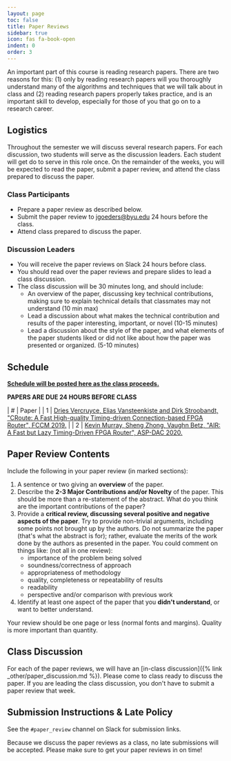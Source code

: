 ```yaml
---
layout: page
toc: false
title: Paper Reviews
sidebar: true
icon: fas fa-book-open
indent: 0
order: 3
---
```



An important part of this course is reading research papers.  There are two reasons for this: (1) only by reading research papers will you thoroughly understand many of the algorithms and techniques that we will talk about in class and (2) reading research papers properly takes practice, and is an important skill to develop, especially for those of you that go on to a research career.  

## Logistics

Throughout the semester we will discuss several research papers.  For each discussion, two students will serve as the discussion leaders.  Each student will get do to serve in this role once.  On the remainder of the weeks, you will be expected to read the paper, submit a paper review, and attend the class prepared to discuss the paper.  

### Class Participants
* Prepare a paper review as described below.
* Submit the paper review to [jgoeders@byu.edu](mailto:jgoeders@byu.edu) 24 hours before the class.
* Attend class prepared to discuss the paper.

### Discussion Leaders
* You will receive the paper reviews on Slack 24 hours before class.
* You should read over the paper reviews and prepare slides to lead a class discussion.  
* The class discussion will be 30 minutes long, and should include:
  * An overview of the paper, discussing key technical contributions, making sure to explain technical details that classmates may not understand (10 min max)
  * Lead a discussion about what makes the technical contribution and results of the paper interesting, important, or novel (10-15 minutes)
  * Lead a discussion about the style of the paper, and what elements of the paper students liked or did not like about how the paper was presented or organized. (5-10 minutes)

## Schedule
<ins>**Schedule will be posted here as the class proceeds.**</ins>

**PAPERS ARE DUE 24 HOURS BEFORE CLASS**

| # | Paper |
| 1 | [Dries Vercruyce, Elias Vansteenkiste and Dirk Stroobandt, "CRoute: A Fast High-quality Timing-driven Connection-based FPGA Router", FCCM 2019.](https://ieeexplore.ieee.org/document/8735564) |
| 2 | [Kevin Murray, Sheng Zhong, Vaughn Betz, "AIR: A Fast but Lazy Timing-Driven FPGA Router", ASP-DAC 2020.](https://ieeexplore.ieee.org/document/9045175)

<!-- | 2 | **Feb 2** | [M. An, G. Steffen and V. Betz, "Speeding Up FPGA Placement: Parallel Algorithms and Methods," FCCM, 2014.](http://www.eecg.utoronto.ca/~vaughn/papers/fccm2014_parallel_place.pdf) |
| 3 | **Feb 16**| [Prashanth Mohan et al., "Top-down Physical Design of Soft Embedded FPGA Fabrics", FPGA 2021.](https://dl.acm.org/doi/abs/10.1145/3431920.3439297) |
| 4 | **March 2** | [Junsong Wang et al., "Design Flow of Accelerating Hybrid Extremely Low Bit-Width Neural Network in Embedded FPGA", FPL 2018](https://ieeexplore.ieee.org/abstract/document/8533487) |
| 5 | **March 19** | [Nachiket Kapre and Jan Gray, "Hoplite: Building Austere Overlay NoCs for FPGAs", FPL 2015.](https://ieeexplore.ieee.org/stamp/stamp.jsp?arnumber=7293956) |
| 6 | **April 11** | [Licheng Gui et al., "RapidStream: Parallel Physical Implementation of FPGA HLS Designs", FPGA 2022.](https://dl.acm.org/doi/abs/10.1145/3490422.3502361) -->


<!-- [//]: # "| 3 | ** Mar 9 ** | Jiantong Jiang et al., "Boyi: A Systematic Framework for Automatically Deciding theRight Execution Model of OpenCL Applications on FPGAs," FPGA, 2020. | https://dl.acm.org/doi/abs/10.1145/3373087.3375313 |" 

[//]: # "| 4 | ** Apr 8 ** | Kristiyan Manev, Anuj Vaishnav, Dirk Koch, "Unexpected Diversity: Quantitative Memory Analysis for Zynq UltraScale+ Systems" | https://ieeexplore.ieee.org/abstract/document/8977835 | --->

## Paper Review Contents

Include the following in your paper review (in marked sections):
  1. A sentence or two giving an **overview** of the paper.
  1. Describe the **2-3 Major Contributions and/or Novelty** of the paper. This should be more than a re-statement of the abstract.  What do you think are the important contributions of the paper?
  1. Provide a **critical review, discussing several positive and negative aspects of the paper**.  Try to provide non-trivial arguments, including some points not brought up by the authors.  Do not summarize the paper (that's what the abstract is for); rather, evaluate the merits of the work done by the authors as presented in the paper. You could comment on things like: (not all in one review):
      *	importance of the problem being solved
      *	soundness/correctness of approach
      *	appropriateness of methodology
      * quality, completeness or repeatability of results
      *	readability
      *	perspective and/or comparison with previous work
  1. Identify at least one aspect of the paper that you **didn't understand**, or want to better understand.

Your review should be one page or less (normal fonts and margins).  Quality is more important than quantity.


## Class Discussion

For each of the paper reviews, we will have an [in-class discussion]({% link _other/paper_discussion.md %}).  Please come to class ready to discuss the paper.  If you are leading the class discussion, you don't have to submit a paper review that week. 

## Submission Instructions & Late Policy
See the `#paper_review` channel on Slack for submission links.

Because we discuss the paper reviews as a class, no late submissions will be accepted.  Please make sure to get your paper reviews in on time!



